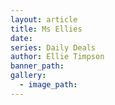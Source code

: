 ```yaml
---
layout: article
title: Ms Ellies
date:
series: Daily Deals
author: Ellie Timpson
banner_path:
gallery:
  - image_path:
---
```

